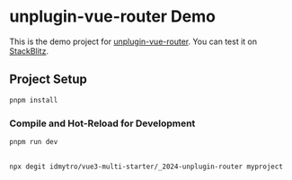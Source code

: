 # unplugin-vue-router Demo

This is the demo project for [unplugin-vue-router](https://github.com/posva/unplugin-vue-router). You can test it on [StackBlitz](https://stackblitz.com/github/posva/uvr-demo).

## Project Setup

```sh
pnpm install
```

### Compile and Hot-Reload for Development

```sh
pnpm run dev
```

##

```sh
npx degit idmytro/vue3-multi-starter/_2024-unplugin-router myproject
```
